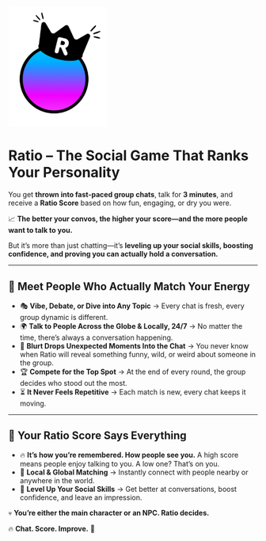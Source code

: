 <div align="left">
  <img src="https://github.com/gv3Dev/ratio.me/blob/main/assets/output-onlinepngtools%20(4).png?raw=true" alt="Ratio App" width="200"/>
</div>

# Ratio – The Social Game That Ranks Your Personality  

You get **thrown into fast-paced group chats**, talk for **3 minutes**, and receive a **Ratio Score** based on how fun, engaging, or dry you were.  

📈 **The better your convos, the higher your score—and the more people want to talk to you.**  

But it’s more than just chatting—it’s **leveling up your social skills, boosting confidence, and proving you can actually hold a conversation.**  

---

## 🔹 Meet People Who Actually Match Your Energy  
- 🎭 **Vibe, Debate, or Dive into Any Topic** → Every chat is fresh, every group dynamic is different.  
- 🌍 **Talk to People Across the Globe & Locally, 24/7** → No matter the time, there’s always a conversation happening.  
- 💬 **Blurt Drops Unexpected Moments Into the Chat** → You never know when Ratio will reveal something funny, wild, or weird about someone in the group.  
- 🏆 **Compete for the Top Spot** → At the end of every round, the group decides who stood out the most.  
- ⏳ **It Never Feels Repetitive** → Each match is new, every chat keeps it moving.  

---

## 🔹 Your Ratio Score Says Everything  
- 🔥 **It’s how you’re remembered. How people see you.** A high score means people enjoy talking to you. A low one? That’s on you.  
- 📍 **Local & Global Matching** → Instantly connect with people nearby or anywhere in the world.  
- 🚀 **Level Up Your Social Skills** → Get better at conversations, boost confidence, and leave an impression.  

💀 **You’re either the main character or an NPC. Ratio decides.**  

🔥 **Chat. Score. Improve.** 🚀  

